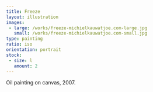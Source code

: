 ```yaml
---
title: Freeze
layout: illustration
images:
 - large: /works/freeze-michielkauwatjoe.com-large.jpg
   small: /works/freeze-michielkauwatjoe.com-small.jpg
type: painting 
ratio: iso
orientation: portrait
stock:
 - size: l 
   amount: 2
---
```


Oil painting on canvas, 2007.
